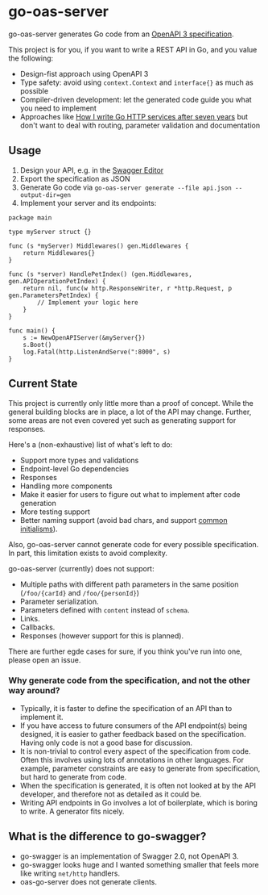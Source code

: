 # go-oas-server

go-oas-server generates Go code from an [OpenAPI 3 specification](https://swagger.io/specification/).

This project is for you, if you want to write a REST API in Go, and you value the following:

* Design-fist approach using OpenAPI 3
* Type safety: avoid using `context.Context` and `interface{}` as much as possible
* Compiler-driven development: let the generated code guide you what you need to implement
* Approaches like [How I write Go HTTP services after seven years](https://medium.com/statuscode/how-i-write-go-http-services-after-seven-years-37c208122831) but don't want to deal with routing, parameter validation and documentation

## Usage

1. Design your API, e.g. in the [Swagger Editor](https://swagger.io/tools/swagger-editor/)
2. Export the specification as JSON
3. Generate Go code via `go-oas-server generate --file api.json --output-dir=gen`
4. Implement your server and its endpoints:

```
package main

type myServer struct {}

func (s *myServer) Middlewares() gen.Middlewares {
	return Middlewares{}
}

func (s *server) HandlePetIndex() (gen.Middlewares, gen.APIOperationPetIndex) {
	return nil, func(w http.ResponseWriter, r *http.Request, p gen.ParametersPetIndex) {
		// Implement your logic here
	}
}

func main() {
	s := NewOpenAPIServer(&myServer{})
	s.Boot()
	log.Fatal(http.ListenAndServe(":8000", s)
}
```

## Current State

This project is currently only little more than a proof of concept. While the general building blocks are in place, a lot of the API may change. Further, some areas are not even covered yet such as generating support for responses.

Here's a (non-exhaustive) list of what's left to do:
* Support more types and validations
* Endpoint-level Go dependencies
* Responses
* Handling more components
* Make it easier for users to figure out what to implement after code generation
* More testing support
* Better naming support (avoid bad chars, and support [common initialisms](https://github.com/golang/lint/blob/8f45f776aaf18cebc8d65861cc70c33c60471952/lint.go#L771)).

Also, go-oas-server cannot generate code for every possible specification. In part, this limitation exists to avoid complexity.

go-oas-server (currently) does not support:

* Multiple paths with different path parameters in the same position (`/foo/{carId}` and `/foo/{personId}`)
* Parameter serialization.
* Parameters defined with `content` instead of `schema`.
* Links.
* Callbacks.
* Responses (however support for this is planned).

There are further egde cases for sure, if you think you've run into one, please open an issue.


### Why generate code from the specification, and not the other way around?

* Typically, it is faster to define the specification of an API than to implement it.
* If you have access to future consumers of the API endpoint(s) being designed, it is easier to gather feedback based on the specification. Having only code is not a good base for discussion.
* It is non-trivial to control every aspect of the specification from code. Often this involves using lots of annotations in other languages. For example, parameter constraints are easy to generate from specification, but hard to generate from code.
* When the specification is generated, it is often not looked at by the API developer, and therefore not as detailed as it could be.
* Writing API endpoints in Go involves a lot of boilerplate, which is boring to write. A generator fits nicely.

## What is the difference to go-swagger?

* go-swagger is an implementation of Swagger 2.0, not OpenAPI 3.
* go-swagger looks huge and I wanted something smaller that feels more like writing `net/http` handlers.
* oas-go-server does not generate clients.
